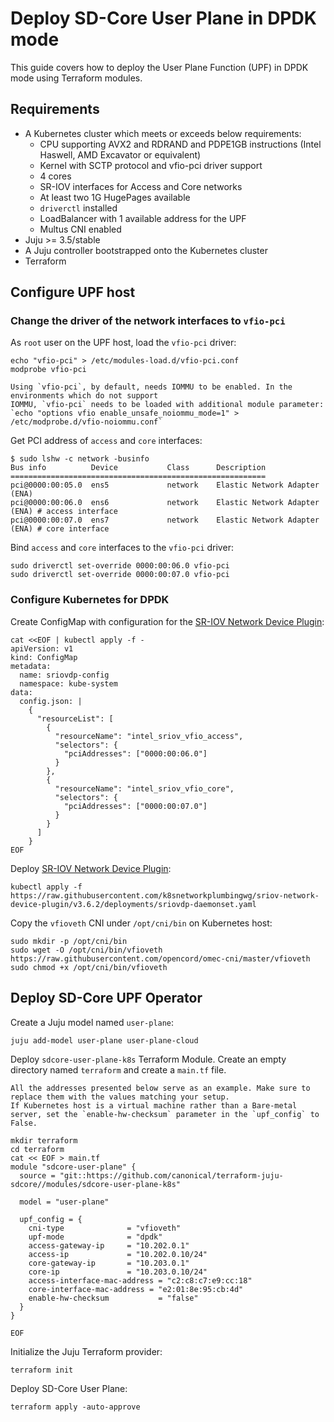 # Deploy SD-Core User Plane in DPDK mode

This guide covers how to deploy the User Plane Function (UPF) in DPDK mode using Terraform modules.

## Requirements

- A Kubernetes cluster which meets or exceeds below requirements:
  - CPU supporting AVX2 and RDRAND and PDPE1GB instructions (Intel Haswell, AMD Excavator or equivalent)
  - Kernel with SCTP protocol and vfio-pci driver support
  - 4 cores
  - SR-IOV interfaces for Access and Core networks
  - At least two 1G HugePages available
  - `driverctl` installed
  - LoadBalancer with 1 available address for the UPF
  - Multus CNI enabled
- Juju >= 3.5/stable
- A Juju controller bootstrapped onto the Kubernetes cluster
- Terraform 

## Configure UPF host

### Change the driver of the network interfaces to `vfio-pci`

As `root` user on the UPF host, load the `vfio-pci` driver:

```shell
echo "vfio-pci" > /etc/modules-load.d/vfio-pci.conf
modprobe vfio-pci
```

```{note}
Using `vfio-pci`, by default, needs IOMMU to be enabled. In the environments which do not support
IOMMU, `vfio-pci` needs to be loaded with additional module parameter:
`echo "options vfio enable_unsafe_noiommu_mode=1" > /etc/modprobe.d/vfio-noiommu.conf`
```

Get PCI address of `access` and `core` interfaces:

```shell
$ sudo lshw -c network -businfo
Bus info          Device           Class      Description
=========================================================
pci@0000:00:05.0  ens5             network    Elastic Network Adapter (ENA)
pci@0000:00:06.0  ens6             network    Elastic Network Adapter (ENA) # access interface
pci@0000:00:07.0  ens7             network    Elastic Network Adapter (ENA) # core interface
```

Bind `access` and `core` interfaces to the `vfio-pci` driver:

```shell
sudo driverctl set-override 0000:00:06.0 vfio-pci
sudo driverctl set-override 0000:00:07.0 vfio-pci
````

### Configure Kubernetes for DPDK

Create ConfigMap with configuration for the [SR-IOV Network Device Plugin]:

```shell
cat <<EOF | kubectl apply -f -
apiVersion: v1
kind: ConfigMap
metadata:
  name: sriovdp-config
  namespace: kube-system
data:
  config.json: |
    {
      "resourceList": [
        {
          "resourceName": "intel_sriov_vfio_access",
          "selectors": {
            "pciAddresses": ["0000:00:06.0"]
          }
        },
        {
          "resourceName": "intel_sriov_vfio_core",
          "selectors": {
            "pciAddresses": ["0000:00:07.0"]
          }
        }
      ]
    }
EOF
```

Deploy [SR-IOV Network Device Plugin]:

```shell
kubectl apply -f https://raw.githubusercontent.com/k8snetworkplumbingwg/sriov-network-device-plugin/v3.6.2/deployments/sriovdp-daemonset.yaml
```

Copy the `vfioveth` CNI under `/opt/cni/bin` on Kubernetes host:

```shell
sudo mkdir -p /opt/cni/bin
sudo wget -O /opt/cni/bin/vfioveth https://raw.githubusercontent.com/opencord/omec-cni/master/vfioveth
sudo chmod +x /opt/cni/bin/vfioveth
```

## Deploy SD-Core UPF Operator

Create a Juju model named `user-plane`:

```shell
juju add-model user-plane user-plane-cloud
```

Deploy `sdcore-user-plane-k8s` Terraform Module.
Create an empty directory named `terraform` and create a `main.tf` file.

```{note}
All the addresses presented below serve as an example. Make sure to replace them with the values matching your setup.
If Kubernetes host is a virtual machine rather than a Bare-metal server, set the `enable-hw-checksum` parameter in the `upf_config` to False.
```

```shell
mkdir terraform
cd terraform
cat << EOF > main.tf
module "sdcore-user-plane" {
  source = "git::https://github.com/canonical/terraform-juju-sdcore//modules/sdcore-user-plane-k8s"

  model = "user-plane"

  upf_config = {
    cni-type              = "vfioveth"
    upf-mode              = "dpdk"
    access-gateway-ip     = "10.202.0.1"
    access-ip             = "10.202.0.10/24"
    core-gateway-ip       = "10.203.0.1"
    core-ip               = "10.203.0.10/24"
    access-interface-mac-address = "c2:c8:c7:e9:cc:18"
    core-interface-mac-address = "e2:01:8e:95:cb:4d"
    enable-hw-checksum           = "false"
  }
}

EOF
```

Initialize the Juju Terraform provider:

```shell
terraform init
```

Deploy SD-Core User Plane:

```shell
terraform apply -auto-approve
```


[SR-IOV Network Device Plugin]: https://github.com/k8snetworkplumbingwg/sriov-network-device-plugin
